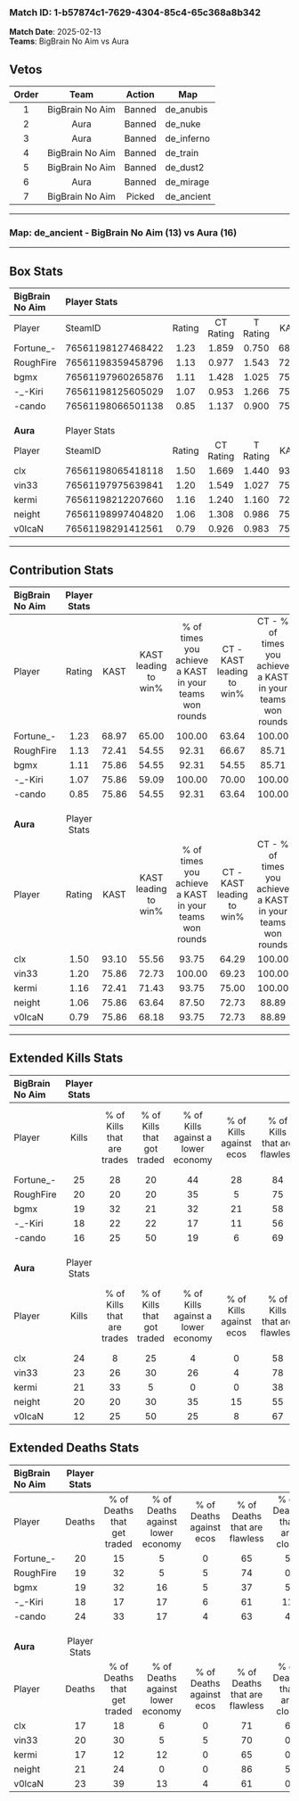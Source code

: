 ### Match ID: 1-b57874c1-7629-4304-85c4-65c368a8b342  
**Match Date**: 2025-02-13  
**Teams**: BigBrain No Aim vs Aura  

## Vetos  

| Order | Team | Action | Map |
| :---: | :--: | :----: | --- |
| 1 | BigBrain No Aim | Banned | de_anubis |
| 2 | Aura | Banned | de_nuke |
| 3 | Aura | Banned | de_inferno |
| 4 | BigBrain No Aim | Banned | de_train |
| 5 | BigBrain No Aim | Banned | de_dust2 |
| 6 | Aura | Banned | de_mirage |
| 7 | BigBrain No Aim | Picked | de_ancient |

---  

### **Map**: de_ancient - BigBrain No Aim (13) vs Aura (16)  
---  

## Box Stats  

| **BigBrain No Aim** | Player Stats      |        |           |          |       |      |       |         |        |      |     |
| :- | :- | :-: | :-: | :-: | :-: | :-: | :-: | :-: | :-: | :-: | :-: |
| Player              | SteamID           | Rating | CT Rating | T Rating | KAST  | ADR  | Kills | Assists | Deaths | K/D  | HS% |
| Fortune_-           | 76561198127468422 |  1.23  |   1.859   |  0.750   | 68.97 | 85.3 |  25   |    4    |   20   | 1.25 | 44  |
| RoughFire           | 76561198359458796 |  1.13  |   0.977   |  1.543   | 72.41 | 82.8 |  20   |    9    |   19   | 1.05 | 60  |
| bgmx                | 76561197960265876 |  1.11  |   1.428   |  1.025   | 75.86 | 73.7 |  19   |   11    |   19   | 1.00 | 36  |
| -_-Kiri             | 76561198125605029 |  1.07  |   0.953   |  1.266   | 75.86 | 69.8 |  18   |    8    |   18   | 1.00 | 66  |
| -cando              | 76561198066501138 |  0.85  |   1.137   |  0.900   | 75.86 | 54.8 |  16   |    8    |   24   | 0.67 | 62  |
|                     |                   |        |           |          |       |      |       |         |        |      |     |
|                     |                   |        |           |          |       |      |       |         |        |      |     |
|                     |                   |        |           |          |       |      |       |         |        |      |     |
| **Aura**            | Player Stats      |        |           |          |       |      |       |         |        |      |     |
| Player              | SteamID           | Rating | CT Rating | T Rating | KAST  | ADR  | Kills | Assists | Deaths | K/D  | HS% |
| clx                 | 76561198065418118 |  1.50  |   1.669   |  1.440   | 93.10 | 96.6 |  24   |   14    |   17   | 1.41 | 33  |
| vin33               | 76561197975639841 |  1.20  |   1.549   |  1.027   | 75.86 | 80.0 |  23   |    4    |   20   | 1.15 | 34  |
| kermi               | 76561198212207660 |  1.16  |   1.240   |  1.160   | 72.41 | 71.3 |  21   |    7    |   17   | 1.24 | 57  |
| neight              | 76561198997404820 |  1.06  |   1.308   |  0.986   | 75.86 | 67.4 |  20   |    5    |   21   | 0.95 | 40  |
| v0lcaN              | 76561198291412561 |  0.79  |   0.926   |  0.983   | 75.86 | 60.9 |  12   |   12    |   23   | 0.52 | 58  |
---  

## Contribution Stats  

| **BigBrain No Aim** | Player Stats |       |                      |                                                        |                           |                                                             |                          |                                                            |
| :- | :-: | :-: | :-: | :-: | :-: | :-: | :-: | :-: |
| Player              |    Rating    | KAST  | KAST leading to win% | % of times you achieve a KAST in your teams won rounds | CT - KAST leading to win% | CT - % of times you achieve a KAST in your teams won rounds | T - KAST leading to win% | T - % of times you achieve a KAST in your teams won rounds |
| Fortune_-           |     1.23     | 68.97 |        65.00         |                         100.00                         |           63.64           |                           100.00                            |          66.67           |                           100.00                           |
| RoughFire           |     1.13     | 72.41 |        54.55         |                         92.31                          |           66.67           |                            85.71                            |          46.15           |                           100.00                           |
| bgmx                |     1.11     | 75.86 |        54.55         |                         92.31                          |           54.55           |                            85.71                            |          54.55           |                           100.00                           |
| -_-Kiri             |     1.07     | 75.86 |        59.09         |                         100.00                         |           70.00           |                           100.00                            |          50.00           |                           100.00                           |
| -cando              |     0.85     | 75.86 |        54.55         |                         92.31                          |           63.64           |                           100.00                            |          45.45           |                           83.33                            |
|                     |              |       |                      |                                                        |                           |                                                             |                          |                                                            |
|                     |              |       |                      |                                                        |                           |                                                             |                          |                                                            |
|                     |              |       |                      |                                                        |                           |                                                             |                          |                                                            |
| **Aura**            | Player Stats |       |                      |                                                        |                           |                                                             |                          |                                                            |
| Player              |    Rating    | KAST  | KAST leading to win% | % of times you achieve a KAST in your teams won rounds | CT - KAST leading to win% | CT - % of times you achieve a KAST in your teams won rounds | T - KAST leading to win% | T - % of times you achieve a KAST in your teams won rounds |
| clx                 |     1.50     | 93.10 |        55.56         |                         93.75                          |           64.29           |                           100.00                            |          46.15           |                           85.71                            |
| vin33               |     1.20     | 75.86 |        72.73         |                         100.00                         |           69.23           |                           100.00                            |          77.78           |                           100.00                           |
| kermi               |     1.16     | 72.41 |        71.43         |                         93.75                          |           75.00           |                           100.00                            |          66.67           |                           85.71                            |
| neight              |     1.06     | 75.86 |        63.64         |                         87.50                          |           72.73           |                            88.89                            |          54.55           |                           85.71                            |
| v0lcaN              |     0.79     | 75.86 |        68.18         |                         93.75                          |           72.73           |                            88.89                            |          63.64           |                           100.00                           |
---  

## Extended Kills Stats  

| **BigBrain No Aim** | Player Stats |                            |                            |                                    |                         |                              |                                 |                                       |                    |           |
| :- | :-: | :-: | :-: | :-: | :-: | :-: | :-: | :-: | :-: | :-: |
| Player              |    Kills     | % of Kills that are trades | % of Kills that got traded | % of Kills against a lower economy | % of Kills against ecos | % of Kills that are flawless | % of Kills that are close duels | % of Kills that are assisted by flash | Pistol Round Kills | AWP Kills |
| Fortune_-           |      25      |             28             |             20             |                 44                 |           28            |              84              |                0                |                  12                   |         4          |     2     |
| RoughFire           |      20      |             20             |             20             |                 35                 |            5            |              75              |                0                |                  10                   |         0          |     2     |
| bgmx                |      19      |             32             |             21             |                 32                 |           21            |              58              |                5                |                  16                   |         1          |     3     |
| -_-Kiri             |      18      |             22             |             22             |                 17                 |           11            |              56              |                0                |                   6                   |         0          |     2     |
| -cando              |      16      |             25             |             50             |                 19                 |            6            |              69              |                6                |                   0                   |         0          |     0     |
|                     |              |                            |                            |                                    |                         |                              |                                 |                                       |                    |           |
|                     |              |                            |                            |                                    |                         |                              |                                 |                                       |                    |           |
|                     |              |                            |                            |                                    |                         |                              |                                 |                                       |                    |           |
| **Aura**            | Player Stats |                            |                            |                                    |                         |                              |                                 |                                       |                    |           |
| Player              |    Kills     | % of Kills that are trades | % of Kills that got traded | % of Kills against a lower economy | % of Kills against ecos | % of Kills that are flawless | % of Kills that are close duels | % of Kills that are assisted by flash | Pistol Round Kills | AWP Kills |
| clx                 |      24      |             8              |             25             |                 4                  |            0            |              58              |                0                |                   8                   |         15         |     2     |
| vin33               |      23      |             26             |             30             |                 26                 |            4            |              78              |                9                |                   9                   |         0          |     1     |
| kermi               |      21      |             33             |             5              |                 0                  |            0            |              38              |                5                |                   0                   |         0          |     1     |
| neight              |      20      |             20             |             30             |                 35                 |           15            |              55              |               10                |                  25                   |         0          |     1     |
| v0lcaN              |      12      |             25             |             50             |                 25                 |            8            |              67              |                0                |                   8                   |         0          |     0     |
## Extended Deaths Stats  

| **BigBrain No Aim** | Player Stats |                             |                                   |                          |                               |                            |                           |               |
| :- | :-: | :-: | :-: | :-: | :-: | :-: | :-: | :-: |
| Player              |    Deaths    | % of Deaths that get traded | % of Deaths against lower economy | % of Deaths against ecos | % of Deaths that are flawless | % of Deaths that are close | % of Deaths while blinded | Deaths to AWP |
| Fortune_-           |      20      |             15              |                 5                 |            0             |              65               |             5              |            10             |       2       |
| RoughFire           |      19      |             32              |                 5                 |            5             |              74               |             0              |            11             |       2       |
| bgmx                |      19      |             32              |                16                 |            5             |              37               |             5              |             5             |       3       |
| -_-Kiri             |      18      |             17              |                17                 |            6             |              61               |             11             |            17             |       2       |
| -cando              |      24      |             33              |                17                 |            4             |              63               |             4              |             8             |       6       |
|                     |              |                             |                                   |                          |                               |                            |                           |               |
|                     |              |                             |                                   |                          |                               |                            |                           |               |
|                     |              |                             |                                   |                          |                               |                            |                           |               |
| **Aura**            | Player Stats |                             |                                   |                          |                               |                            |                           |               |
| Player              |    Deaths    | % of Deaths that get traded | % of Deaths against lower economy | % of Deaths against ecos | % of Deaths that are flawless | % of Deaths that are close | % of Deaths while blinded | Deaths to AWP |
| clx                 |      17      |             18              |                 6                 |            0             |              71               |             6              |            18             |       1       |
| vin33               |      20      |             30              |                 5                 |            5             |              70               |             0              |             5             |       0       |
| kermi               |      17      |             12              |                12                 |            0             |              65               |             0              |             6             |       4       |
| neight              |      21      |             24              |                 0                 |            0             |              86               |             5              |            10             |       0       |
| v0lcaN              |      23      |             39              |                13                 |            4             |              61               |             0              |             9             |       0       |
